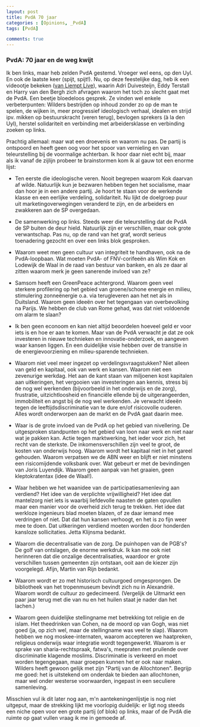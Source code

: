 ```yaml
---
layout: post
title: PvdA 70 jaar
categories : [Opinions, _PvdA]
tags: [PvdA]

comments: true
---
```


### PvdA: 70 jaar en de weg kwijt

Ik ben links, maar heb zelden PvdA gestemd. Vroeger wel eens, op den Uyl. En ook de laatste keer (spijt, spijt!). Nu, op deze feestelijke dag, heb ik een videootje bekeken 
([van Liempt Live](http://www.rtlz.nl/tv/laatste-videos/pvda-krasse-knar-broze-bejaarde)), waarin Adri Duivesteijn, Eddy Terstall en Harry van den Bergh zich afvragen waarom het toch zo slecht gaat met de PvdA. Een beetje bloedeloos gesprek. Ze vinden wel enkele verbeterpunten: Wilders bestrijden op inhoud zonder zo op de man te spelen, de wijken in, meer progressief ideologisch verhaal, idealen en strijd ipv. mikken op bestuurskracht (veren terug), bevlogen sprekers (à la den Uyl), herstel solidariteit en verbinding met arbeidersklasse en verbinding zoeken op links.

Prachtig allemaal: maar wat een droevenis en waarom nu pas. De partij is ontspoord en heeft geen oog voor het spoor van vernieling en  van teleurstelling bij de voormalige achterban. Ik hoor daar niet echt bij, maar als ik vanaf de zijlijn probeer te brainstormen kom ik al gauw tot een enorme lijst:  

* Ten eerste die ideologische veren. Nooit begrepen waarom Kok daarvan af wilde. Natuurlijk kun je bezwaren hebben tegen het socialisme, maar dan hoor je in een andere partij. Je hoort te staan voor de werkende klasse en een eerlijke verdeling, solidariteit. Nu lijkt de doelgroep puur uit marketingoverwegingen veranderd te zijn, en de arbeiders en zwakkeren aan de SP overgedaan.

* De samenwerking op links. Steeds weer die teleurstelling dat de PvdA de SP buiten de deur hield. Natuurlijk zijn er verschillen, maar ook grote verwantschap. Pas nu, op de rand van het graf, wordt serieus toenadering gezocht en over een links blok gesproken.

* Waarom weet men geen cultuur van integriteit te handhaven, ook na de PvdA-loopbaan. Wat moeten PvdA- of FNV-corifeeën als Wim Kok en Lodewijk de Waal in de raad van bestuur van banken, en als ze daar al zitten waarom merk je geen sanerende invloed van ze?

* Samsom heeft een GreenPeace achtergrond. Waarom geen veel sterkere profilering op het gebied van groene/schone energie en milieu, stimulering zonneënergie o.a. via terugleveren aan het net als in Duitsland. Waarom geen ideeën over het tegengaan van overbevolking na Parijs. We hebben de club van Rome gehad, was dat niet voldoende om alarm te slaan?

* Ik ben geen econoom en kan niet altijd beoordelen hoeveel geld er voor iets is en hoe er aan te komen. Maar van de PvdA verwacht je dat ze ook investeren in nieuwe technieken en innovatie-onderzoek, en aangeven waar kansen liggen. En een duidelijke visie hebben over de transitie in de energievoorziening en milieu-sparende technieken.

* Waarom niet veel meer ingezet op verdelingsvraagstukken? Niet alleen van geld en kapitaal, ook van werk en kansen. Waarom niet een zevenurige werkdag. Het aan de kant staan van miljoenen kost kapitalen aan uitkeringen, het vergooien van investeringen aan kennis, stress bij de nog wel werkenden (bijvoorbeeld in het onderwijs en de zorg), frustratie, uitzichtloosheid en financiële ellende bij de uitgerangeerden, immobiliteit en angst bij de nog wel werkenden. Je verwacht ideeën tegen de leeftijdsdiscriminatie van te dure en/of risicovolle ouderen. Alles wordt onderworpen aan de markt en de PvdA gaat daarin mee.

* Waar is de grote invloed van de PvdA op het gebied van nivellering. De uitgesproken standpunten op het gebied van loon naar werk en niet naar wat je pakken kan. Actie tegen marktwerking, het ieder voor zich, het recht van de sterkste. De inkomensverschillen zijn veel te groot, de kosten van onderwijs hoog. Waarom wordt het kapitaal niet in het gareel gehouden. Waarom verpatsen we de ABN weer en blijft er niet minstens een risicomijdende volksbank over. Wat gebeurt er met de bevindingen van Joris Luyendijk. Waarom geen aanpak van het graaien, geen kleptokratentax (idee de Waal!).

* Waar hebben we het waanidee van de participatiesamenleving aan verdiend? Het idee van de verplichte vrijwilligheid? Het idee dat mantelzorg niet iets is waarbij liefdevolle naasten de gaten opvullen maar een manier voor de overheid zich terug te trekken. Het idee dat werkloze ingenieurs blad moeten blazen, of ze daar iemand mee verdringen of niet. Dat dat hun kansen verhoogt, en het is zo fijn weer mee te doen. Dat uitkeringen verdiend moeten worden door honderden kansloze sollicitaties. Jetta Klijnsma bedankt.

* Waarom die decentralisatie van de zorg. De puinhopen van de PGB's? De golf van ontslagen, de enorme werkdruk. Ik kan me ook niet herinneren dat die onzalige decentralisaties, waardoor er grote verschillen tussen gemeenten zijn ontstaan, ooit aan de kiezer zijn voorgelegd. Afijn, Martin van Rijn bedankt.

* Waarom wordt er zo met historisch cultuurgoed omgesprongen. De bibliotheek van het tropenmuseum bevindt zich nu in Alexandrië. Waarom wordt de cultuur zo gedecimeerd. (Vergelijk de Uitmarkt een paar jaar terug met die van nu en het huilen staat je nader dan het lachen.)

* Waarom geen duidelijke stellingname met betrekking tot religie en de islam. Het theedrinken van Cohen, na de moord op van Gogh, was niet goed (ja, op zich wel, maar de stellingname was veel te slap). Waarom hebben we nog moskee-internaten, waarom accepteren we haatpreken, religieus onderwijs waar integratie wordt tegengewerkt. Waarom is er sprake van sharia-rechtspraak, fatwa's, meepraten met pruilende over discriminatie klagende moslims. Discriminatie is verkeerd en moet worden tegengegaan, maar groepen kunnen het er ook naar maken. Wilders heeft gewoon gelijk met zijn "Partij van de Allochtonen". Begrijp me goed: het is uitstekend om onderdak te bieden aan allochtonen, maar wel onder westerse voorwaarden, ingepast in een seculiere samenleving. 

Misschien vul ik dit later nog aan, m'n aantekeningenlijstje is nog niet uitgeput, maar de strekking lijkt me voorlopig duidelijk: er ligt nog steeds een niche open voor een grote partij (of blok) op links, maar of de PvdA die ruimte op gaat vullen vraag ik me in gemoede af. 
